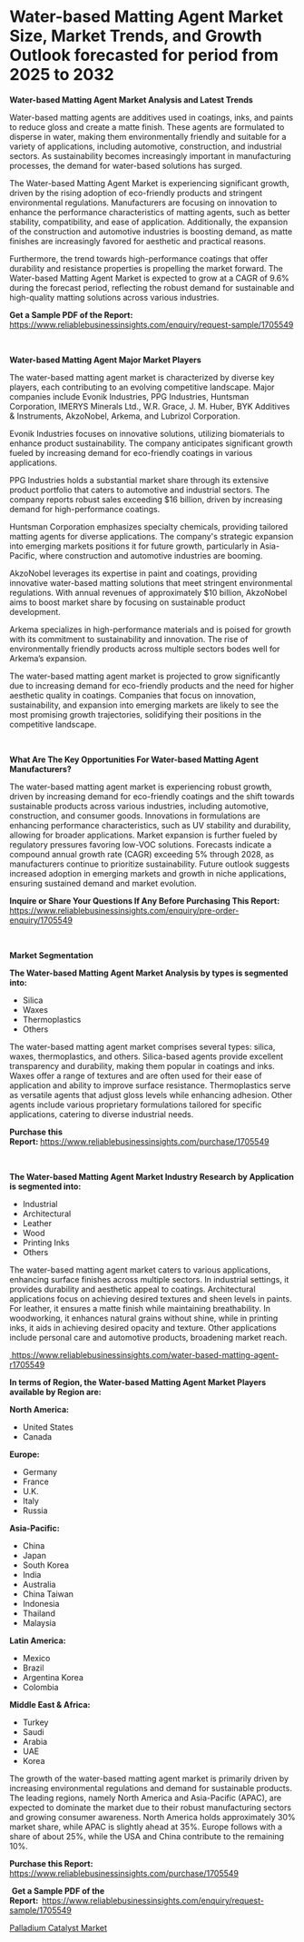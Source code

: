 <p><h1>Water-based Matting Agent Market Size, Market Trends, and Growth Outlook forecasted for period from 2025 to 2032</h1></p><p><strong>Water-based Matting Agent Market Analysis and Latest Trends</strong></p>
<p><p>Water-based matting agents are additives used in coatings, inks, and paints to reduce gloss and create a matte finish. These agents are formulated to disperse in water, making them environmentally friendly and suitable for a variety of applications, including automotive, construction, and industrial sectors. As sustainability becomes increasingly important in manufacturing processes, the demand for water-based solutions has surged.</p><p>The Water-based Matting Agent Market is experiencing significant growth, driven by the rising adoption of eco-friendly products and stringent environmental regulations. Manufacturers are focusing on innovation to enhance the performance characteristics of matting agents, such as better stability, compatibility, and ease of application. Additionally, the expansion of the construction and automotive industries is boosting demand, as matte finishes are increasingly favored for aesthetic and practical reasons.</p><p>Furthermore, the trend towards high-performance coatings that offer durability and resistance properties is propelling the market forward. The Water-based Matting Agent Market is expected to grow at a CAGR of 9.6% during the forecast period, reflecting the robust demand for sustainable and high-quality matting solutions across various industries.</p></p>
<p><strong>Get a Sample PDF of the Report:&nbsp;</strong> <a href="https://www.reliablebusinessinsights.com/enquiry/request-sample/1705549?utm_campaign=3283&utm_medium=2&utm_source=Github&utm_content=ia&utm_term=27032025&utm_id=water-based-matting-agent">https://www.reliablebusinessinsights.com/enquiry/request-sample/1705549</a></p>
<p>&nbsp;</p>
<p><strong>Water-based Matting Agent Major Market Players</strong></p>
<p><p>The water-based matting agent market is characterized by diverse key players, each contributing to an evolving competitive landscape. Major companies include Evonik Industries, PPG Industries, Huntsman Corporation, IMERYS Minerals Ltd., W.R. Grace, J. M. Huber, BYK Additives & Instruments, AkzoNobel, Arkema, and Lubrizol Corporation. </p><p>Evonik Industries focuses on innovative solutions, utilizing biomaterials to enhance product sustainability. The company anticipates significant growth fueled by increasing demand for eco-friendly coatings in various applications. </p><p>PPG Industries holds a substantial market share through its extensive product portfolio that caters to automotive and industrial sectors. The company reports robust sales exceeding $16 billion, driven by increasing demand for high-performance coatings.</p><p>Huntsman Corporation emphasizes specialty chemicals, providing tailored matting agents for diverse applications. The company's strategic expansion into emerging markets positions it for future growth, particularly in Asia-Pacific, where construction and automotive industries are booming.</p><p>AkzoNobel leverages its expertise in paint and coatings, providing innovative water-based matting solutions that meet stringent environmental regulations. With annual revenues of approximately $10 billion, AkzoNobel aims to boost market share by focusing on sustainable product development.</p><p>Arkema specializes in high-performance materials and is poised for growth with its commitment to sustainability and innovation. The rise of environmentally friendly products across multiple sectors bodes well for Arkema’s expansion.</p><p>The water-based matting agent market is projected to grow significantly due to increasing demand for eco-friendly products and the need for higher aesthetic quality in coatings. Companies that focus on innovation, sustainability, and expansion into emerging markets are likely to see the most promising growth trajectories, solidifying their positions in the competitive landscape.</p></p>
<p>&nbsp;</p>
<p><strong>What Are The Key Opportunities For Water-based Matting Agent Manufacturers?</strong></p>
<p><p>The water-based matting agent market is experiencing robust growth, driven by increasing demand for eco-friendly coatings and the shift towards sustainable products across various industries, including automotive, construction, and consumer goods. Innovations in formulations are enhancing performance characteristics, such as UV stability and durability, allowing for broader applications. Market expansion is further fueled by regulatory pressures favoring low-VOC solutions. Forecasts indicate a compound annual growth rate (CAGR) exceeding 5% through 2028, as manufacturers continue to prioritize sustainability. Future outlook suggests increased adoption in emerging markets and growth in niche applications, ensuring sustained demand and market evolution.</p></p>
<p><strong>Inquire or Share Your Questions If Any Before Purchasing This Report:</strong> <a href="https://www.reliablebusinessinsights.com/enquiry/pre-order-enquiry/1705549?utm_campaign=3283&utm_medium=2&utm_source=Github&utm_content=ia&utm_term=27032025&utm_id=water-based-matting-agent">https://www.reliablebusinessinsights.com/enquiry/pre-order-enquiry/1705549</a></p>
<p>&nbsp;</p>
<p><strong>Market Segmentation</strong></p>
<p><strong>The Water-based Matting Agent Market Analysis by types is segmented into:</strong></p>
<p><ul><li>Silica</li><li>Waxes</li><li>Thermoplastics</li><li>Others</li></ul></p>
<p><p>The water-based matting agent market comprises several types: silica, waxes, thermoplastics, and others. Silica-based agents provide excellent transparency and durability, making them popular in coatings and inks. Waxes offer a range of textures and are often used for their ease of application and ability to improve surface resistance. Thermoplastics serve as versatile agents that adjust gloss levels while enhancing adhesion. Other agents include various proprietary formulations tailored for specific applications, catering to diverse industrial needs.</p></p>
<p><strong>Purchase this Report:&nbsp;</strong><a href="https://www.reliablebusinessinsights.com/purchase/1705549?utm_campaign=3283&utm_medium=2&utm_source=Github&utm_content=ia&utm_term=27032025&utm_id=water-based-matting-agent">https://www.reliablebusinessinsights.com/purchase/1705549</a></p>
<p>&nbsp;</p>
<p><strong>The Water-based Matting Agent Market Industry Research by Application is segmented into:</strong></p>
<p><ul><li>Industrial</li><li>Architectural</li><li>Leather</li><li>Wood</li><li>Printing Inks</li><li>Others</li></ul></p>
<p><p>The water-based matting agent market caters to various applications, enhancing surface finishes across multiple sectors. In industrial settings, it provides durability and aesthetic appeal to coatings. Architectural applications focus on achieving desired textures and sheen levels in paints. For leather, it ensures a matte finish while maintaining breathability. In woodworking, it enhances natural grains without shine, while in printing inks, it aids in achieving desired opacity and texture. Other applications include personal care and automotive products, broadening market reach.</p></p>
<p><a href="https://www.reliablebusinessinsights.com/water-based-matting-agent-r1705549?utm_campaign=3283&utm_medium=2&utm_source=Github&utm_content=ia&utm_term=27032025&utm_id=water-based-matting-agent">&nbsp;https://www.reliablebusinessinsights.com/water-based-matting-agent-r1705549</a></p>
<p><strong>In terms of Region, the Water-based Matting Agent Market Players available by Region are:</strong></p>
<p>
    <p> <strong> North America: </strong>
        <ul>
            <li>United States</li>
            <li>Canada</li>
        </ul>
        </p> 
    <p> <strong> Europe: </strong>
        <ul>
            <li>Germany</li>
            <li>France</li>
            <li>U.K.</li>
            <li>Italy</li>
            <li>Russia</li>
        </ul>
        </p> 
    <p> <strong> Asia-Pacific: </strong>
        <ul>
            <li>China</li>
            <li>Japan</li>
            <li>South Korea</li>
            <li>India</li>
            <li>Australia</li>
            <li>China Taiwan</li>
            <li>Indonesia</li>
            <li>Thailand</li>
            <li>Malaysia</li>
        </ul>
        </p> 
    <p> <strong> Latin America: </strong>
        <ul>
            <li>Mexico</li>
            <li>Brazil</li>
            <li>Argentina Korea</li>
            <li>Colombia</li>
        </ul>
        </p> 
    <p> <strong> Middle East & Africa: </strong>
        <ul>
            <li>Turkey</li>
            <li>Saudi</li>
            <li>Arabia</li>
            <li>UAE</li>
            <li>Korea</li>
        </ul>
    </p>
    </p>
<p><p>The growth of the water-based matting agent market is primarily driven by increasing environmental regulations and demand for sustainable products. The leading regions, namely North America and Asia-Pacific (APAC), are expected to dominate the market due to their robust manufacturing sectors and growing consumer awareness. North America holds approximately 30% market share, while APAC is slightly ahead at 35%. Europe follows with a share of about 25%, while the USA and China contribute to the remaining 10%.</p></p>
<p><strong>Purchase this Report: </strong><a href="https://www.reliablebusinessinsights.com/purchase/1705549?utm_campaign=3283&utm_medium=2&utm_source=Github&utm_content=ia&utm_term=27032025&utm_id=water-based-matting-agent">https://www.reliablebusinessinsights.com/purchase/1705549</a></p>
<p>&nbsp;<strong>Get a Sample PDF of the Report:&nbsp;&nbsp;</strong><a href="https://www.reliablebusinessinsights.com/enquiry/request-sample/1705549?utm_campaign=3283&utm_medium=2&utm_source=Github&utm_content=ia&utm_term=27032025&utm_id=water-based-matting-agent">https://www.reliablebusinessinsights.com/enquiry/request-sample/1705549</a></p>
<p><strong></strong></p>
<p><p><a href="https://github.com/dahcheeviola/Market-Research-Report-List-1/blob/main/palladium-catalyst-market.md?utm_campaign=3283&utm_medium=2&utm_source=Github&utm_content=ia&utm_term=27032025&utm_id=water-based-matting-agent">Palladium Catalyst Market</a></p></p>